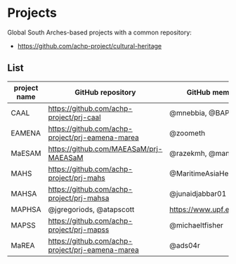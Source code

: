 # Projects

Global South Arches-based projects with a common repository:

* https://github.com/achp-project/cultural-heritage

## List

| project name | GitHub repository                                | GitHub member names            | project url                                       |
|--------------|--------------------------------------------------|--------------------------------|---------------------------------------------------|
| CAAL         | https://github.com/achp-project/prj-caal         | @mnebbia, @BAPAlveyCHIC        | https://uclcaal.org/                              |
| EAMENA       | https://github.com/achp-project/prj-eamena-marea | @zoometh                       | http://eamena.arch.ox.ac.uk/                      |
| MaESAM       | https://github.com/MAEASaM/prj-MAEASaM           | @razekmh, @manojlokare         | https://maeasam.org/                              |
| MAHS         | https://github.com/achp-project/prj-mahs         | @MaritimeAsiaHeritageSurvey    | https://maritimeasiaheritage.cseas.kyoto-u.ac.jp/ |
| MAHSA        | https://github.com/achp-project/prj-mahsa        | @junaidjabbar01                | https://www.mahsa.arch.cam.ac.uk/                 |
| MAPHSA       | @jgregoriods, @atapscott                         | https://www.upf.edu/web/maphsa |                                                   |
| MAPSS        | https://github.com/achp-project/prj-mapss        | @michaeltfisher                | https://mapss.shh.mpg.de/info/                    |
| MaREA        | https://github.com/achp-project/prj-eamena-marea | @ads04r                        | https://marea.soton.ac.uk/                        |
